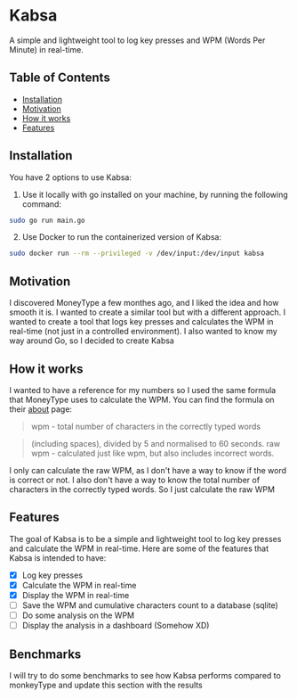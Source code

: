 # Kabsa

A simple and lightweight tool to log key presses and WPM (Words Per Minute) in real-time.

## Table of Contents

- [Installation](#installation)
- [Motivation](#motivation)
- [How it works](#how-it-works)
- [Features](#features)

## Installation

You have 2 options to use Kabsa:

1. Use it locally with go installed on your machine, by running the following command:

```bash
sudo go run main.go
```

2. Use Docker to run the containerized version of Kabsa:

```bash
sudo docker run --rm --privileged -v /dev/input:/dev/input kabsa
```

## Motivation

I discovered MoneyType a few monthes ago, and I liked the idea and how smooth it is. I wanted to create a similar tool but with a different approach. I wanted to create a tool that logs key presses and calculates the WPM in real-time (not just in a controlled environment). I also wanted to know my way around Go, so I decided to create Kabsa

## How it works

I wanted to have a reference for my numbers so I used the same formula that MoneyType uses to calculate the WPM. You can find the formula on their [about](https://monkeytype.com/about) page:

>  wpm - total number of characters in the correctly typed words 

> (including spaces), divided by 5 and normalised to 60 seconds. 
 raw wpm - calculated just like wpm, but also includes incorrect words. 

I only can calculate the raw WPM, as I don't have a way to know if the word is correct or not. I also don't have a way to know the total number of characters in the correctly typed words. So I just calculate the raw WPM

## Features

The goal of Kabsa is to be a simple and lightweight tool to log key presses and calculate the WPM in real-time. Here are some of the features that Kabsa is intended to have:

- [x] Log key presses
- [x] Calculate the WPM in real-time
- [x] Display the WPM in real-time
- [ ] Save the WPM and cumulative characters count to a database (sqlite)
- [ ] Do some analysis on the WPM
- [ ] Display the analysis in a dashboard (Somehow XD)

## Benchmarks

I will try to do some benchmarks to see how Kabsa performs compared to monkeyType and update this section with the results

